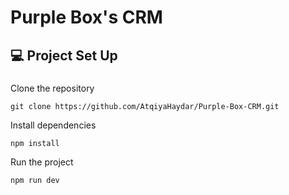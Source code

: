 # Purple Box's CRM 

<h2 align="left">💻 Project Set Up</h2>

###

Clone the repository
```
git clone https://github.com/AtqiyaHaydar/Purple-Box-CRM.git
```
Install dependencies
```
npm install
```
Run the project
```
npm run dev
```

###
